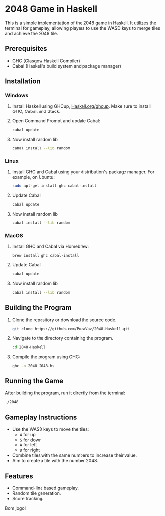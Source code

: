 
# 2048 Game in Haskell

This is a simple implementation of the 2048 game in Haskell. It utilizes the terminal for gameplay, allowing players to use the WASD keys to merge tiles and achieve the 2048 tile.

## Prerequisites

- GHC (Glasgow Haskell Compiler)
- Cabal (Haskell's build system and package manager)

## Installation

### Windows

1. Install  Haskell using GHCup, [Haskell.org/ghcup](https://www.haskell.org/ghcup/#). Make sure to install GHC, Cabal, and Stack.
2. Open Command Prompt and update Cabal:
 
   ```bash
   cabal update
   ```
3. Now install random lib
    ```bash
    cabal install --lib random


### Linux

1. Install GHC and Cabal using your distribution's package manager. For example, on Ubuntu:
   ```bash
   sudo apt-get install ghc cabal-install
   ```
2. Update Cabal:
   ```bash
   cabal update
   ```
3. Now install random lib
    ```bash
    cabal install --lib random

### MacOS

1. Install GHC and Cabal via Homebrew:
   ```bash
   brew install ghc cabal-install
   ```
2. Update Cabal:
   ```bash
   cabal update
   ```
3. Now install random lib
    ```bash
    cabal install --lib random
    
## Building the Program

1. Clone the repository or download the source code.
    ```bash
    git clone https://github.com/PucaVaz/2048-Haskell.git
    
2. Navigate to the directory containing the program.
    ```bash
    cd 2048-Haskell
3. Compile the program using GHC:
   ```bash
   ghc -o 2048 2048.hs
   ```

## Running the Game

After building the program, run it directly from the terminal:
```bash
./2048
```

## Gameplay Instructions

- Use the WASD keys to move the tiles:
  - `W` for up
  - `S` for down
  - `A` for left
  - `D` for right
- Combine tiles with the same numbers to increase their value.
- Aim to create a tile with the number 2048.

## Features

- Command-line based gameplay.
- Random tile generation.
- Score tracking.

Bom jogo!
```
